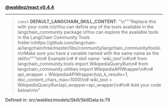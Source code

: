 [**@waldiez/react v0.4.4**](../../README.md)

***

> `const` **DEFAULT\_LANGCHAIN\_SKILL\_CONTENT**: "\n\"\"\"Replace this with your code.\n\nYou can define any of the tools available in the langchain\_community package.\nYou can explore the available tools in the LangChain Community Tools folder:\nhttps://github.com/langchain-ai/langchain/tree/master/libs/community/langchain\_community/tools\n\nMake sure you have a variable named with the same name as the skill\n\"\"\"\n\n# Example:\n# # skill name: 'wiki\_tool'\n#\n# from langchain\_community.tools import WikipediaQueryRun\n# from langchain\_community.utilities import WikipediaAPIWrapper\n#\n# api\_wrapper = WikipediaAPIWrapper(top\_k\_results=1, doc\_content\_chars\_max=1000)\n# wiki\_tool = WikipediaQueryRun(api\_wrapper=api\_wrapper)\n#\n# Add your code below\n\n"

Defined in: src/waldiez/models/Skill/SkillData.ts:79
